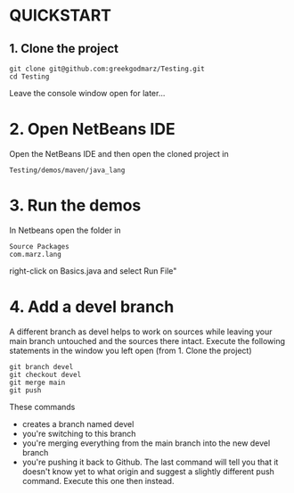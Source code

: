# QUICKSTART

## 1. Clone the project
```
git clone git@github.com:greekgodmarz/Testing.git
cd Testing
```
Leave the console window open for later...

# 2. Open NetBeans IDE
Open the NetBeans IDE and then open the cloned project in 
```
Testing/demos/maven/java_lang
```

# 3. Run the demos
In Netbeans open the folder in 
```
Source Packages
com.marz.lang
```
right-click on Basics.java and select Run File"

# 4. Add a devel branch
A different branch as devel helps to work on sources while leaving your main branch untouched and the sources there intact.
Execute the following statements in the window you left open (from 1. Clone the project)
```
git branch devel
git checkout devel
git merge main
git push
```
These commands
- creates a branch named devel
- you're switching to this branch
- you're merging everything from the main branch into the new devel branch
- you're pushing it back to Github.
The last command will tell you that it doesn't know yet to what origin and suggest a slightly different push command. Execute this one then instead.

